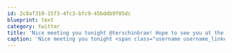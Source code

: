```yaml
---
id: 2c8af310-15f3-4fc3-bfc9-45bddb9f05dc
blueprint: text
category: twitter
title: 'Nice meeting you tonight @terschinbrae! Hope to see you at the next #geekbeers or @okdg!'
caption: 'Nice meeting you tonight <span class="username username_linked">@<a href="https://twitter.com/terschinbrae" title="Shane Lawrence">terschinbrae</a></span>! Hope to see you at the next <span class="hashtag hashtag_local">#<a href="http://tweettemp.darylchymko.ca/?tag=geekbeers">geekbeers</a> or <span class="username username_linked">@<a href="https://twitter.com/okdg" title="OKDG">okdg</a></span>!'
---
```

